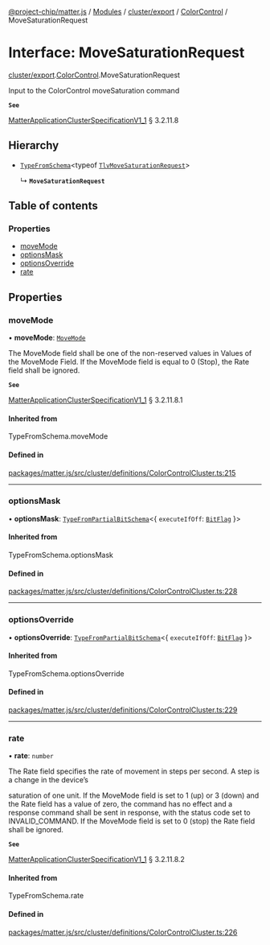 [@project-chip/matter.js](../README.md) / [Modules](../modules.md) / [cluster/export](../modules/cluster_export.md) / [ColorControl](../modules/cluster_export.ColorControl.md) / MoveSaturationRequest

# Interface: MoveSaturationRequest

[cluster/export](../modules/cluster_export.md).[ColorControl](../modules/cluster_export.ColorControl.md).MoveSaturationRequest

Input to the ColorControl moveSaturation command

**`See`**

[MatterApplicationClusterSpecificationV1_1](spec_export.MatterApplicationClusterSpecificationV1_1.md) § 3.2.11.8

## Hierarchy

- [`TypeFromSchema`](../modules/tlv_export.md#typefromschema)\<typeof [`TlvMoveSaturationRequest`](../modules/cluster_export.ColorControl.md#tlvmovesaturationrequest)\>

  ↳ **`MoveSaturationRequest`**

## Table of contents

### Properties

- [moveMode](cluster_export.ColorControl.MoveSaturationRequest.md#movemode)
- [optionsMask](cluster_export.ColorControl.MoveSaturationRequest.md#optionsmask)
- [optionsOverride](cluster_export.ColorControl.MoveSaturationRequest.md#optionsoverride)
- [rate](cluster_export.ColorControl.MoveSaturationRequest.md#rate)

## Properties

### moveMode

• **moveMode**: [`MoveMode`](../enums/cluster_export.ColorControl.MoveMode.md)

The MoveMode field shall be one of the non-reserved values in Values of the MoveMode Field. If the MoveMode
field is equal to 0 (Stop), the Rate field shall be ignored.

**`See`**

[MatterApplicationClusterSpecificationV1_1](spec_export.MatterApplicationClusterSpecificationV1_1.md) § 3.2.11.8.1

#### Inherited from

TypeFromSchema.moveMode

#### Defined in

[packages/matter.js/src/cluster/definitions/ColorControlCluster.ts:215](https://github.com/project-chip/matter.js/blob/3adaded6/packages/matter.js/src/cluster/definitions/ColorControlCluster.ts#L215)

___

### optionsMask

• **optionsMask**: [`TypeFromPartialBitSchema`](../modules/schema_export.md#typefrompartialbitschema)\<\{ `executeIfOff`: [`BitFlag`](../modules/schema_export.md#bitflag)  }\>

#### Inherited from

TypeFromSchema.optionsMask

#### Defined in

[packages/matter.js/src/cluster/definitions/ColorControlCluster.ts:228](https://github.com/project-chip/matter.js/blob/3adaded6/packages/matter.js/src/cluster/definitions/ColorControlCluster.ts#L228)

___

### optionsOverride

• **optionsOverride**: [`TypeFromPartialBitSchema`](../modules/schema_export.md#typefrompartialbitschema)\<\{ `executeIfOff`: [`BitFlag`](../modules/schema_export.md#bitflag)  }\>

#### Inherited from

TypeFromSchema.optionsOverride

#### Defined in

[packages/matter.js/src/cluster/definitions/ColorControlCluster.ts:229](https://github.com/project-chip/matter.js/blob/3adaded6/packages/matter.js/src/cluster/definitions/ColorControlCluster.ts#L229)

___

### rate

• **rate**: `number`

The Rate field specifies the rate of movement in steps per second. A step is a change in the device’s

saturation of one unit. If the MoveMode field is set to 1 (up) or 3 (down) and the Rate field has a value of
zero, the command has no effect and a response command shall be sent in response, with the status code set
to INVALID_COMMAND. If the MoveMode field is set to 0 (stop) the Rate field shall be ignored.

**`See`**

[MatterApplicationClusterSpecificationV1_1](spec_export.MatterApplicationClusterSpecificationV1_1.md) § 3.2.11.8.2

#### Inherited from

TypeFromSchema.rate

#### Defined in

[packages/matter.js/src/cluster/definitions/ColorControlCluster.ts:226](https://github.com/project-chip/matter.js/blob/3adaded6/packages/matter.js/src/cluster/definitions/ColorControlCluster.ts#L226)
